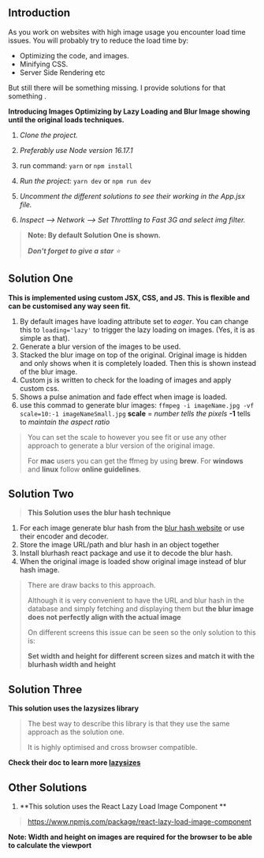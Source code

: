 ## Introduction

 As you work on websites with high image usage you encounter load time issues. You will probably try to reduce the load time by:
 - Optimizing the code, and images. 
 - Minifying CSS.
 - Server Side Rendering etc
 
 But still there will be something missing. I provide solutions for that something .

**Introducing Images Optimizing by Lazy Loading and Blur Image showing until the original loads techniques.**

 1. *Clone the project.*
 2. *Preferably use Node version 16.17.1*
 3. run command:
 `yarn`
 or
 `npm install`
 
 4. *Run the project:*
 `yarn dev`
 or
 `npm run dev`
 
 5. *Uncomment the different solutions to see their working in the App.jsx file.*
 6. *Inspect -->  Network --> Set Throttling to Fast 3G and select img filter.*

> **Note: By default Solution One is shown.** 
> 
> ****Don't forget to give a star*** ⭐️*

## Solution One

**This is implemented using custom JSX, CSS, and JS.**
**This is flexible and can be customised any way seen fit.**

 1.  By default images have loading attribute set to *eager*. You can change this to `loading='lazy'` to trigger the lazy loading on images. (Yes, it is as simple as that).
 2. Generate a blur version of the images to be used.
 3. Stacked the blur image on top of the original. Original image is hidden and only shows when it is completely loaded. Then this is shown instead of the blur image.
 5. Custom js is written to check for the loading of images and apply custom css.
 6. Shows a pulse animation and fade effect when image is loaded.
 7. use this commad to generate blur images: 
`ffmpeg -i imageName.jpg -vf scale=10:-1 imageNameSmall.jpg`
**scale** = *number tells the pixels*
**-1** tells to *maintain the aspect ratio*

> You can set the scale to however you see fit or use any other approach to generate a blur version of the original image.
> 
> For **mac** users you can get the ffmeg by using **brew**.
> For **windows** and **linux** follow **online guidelines**.

## Solution Two

> **This Solution uses the blur hash technique**

 1. For each image generate blur hash from the [blur hash website](https://blurha.sh/) or use their encoder and decoder.
 2. Store the image URL/path and blur hash in an object together
 3. Install blurhash react package and use it to decode the blur hash.
 4. When the original image is loaded show original image instead of blur hash image.


> There are draw backs to this approach.
>
> Although it is very convenient to have the URL and blur hash in the database and simply fetching and displaying them but **the blur image does not perfectly align with the actual image**
>
> On different screens this issue can be seen so the only solution to this is:
>
> **Set width and height for different screen sizes and match it with the blurhash width and height**

## Solution Three

**This solution uses the lazysizes library**
> 
> The best way to describe this library is that they use the same approach as the solution one.
>
>It is highly optimised and cross browser compatible.
>
**Check their doc to learn more [lazysizes](https://www.npmjs.com/package/lazysizes/v/5.3.2)**

## Other Solutions

1. **This solution uses the React Lazy Load Image Component **

> https://www.npmjs.com/package/react-lazy-load-image-component


**Note: Width and height on images are required for the browser to be able to calculate the viewport**